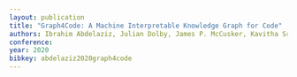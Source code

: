 ```yaml
---
layout: publication
title: "Graph4Code: A Machine Interpretable Knowledge Graph for Code"
authors: Ibrahim Abdelaziz, Julian Dolby, James P. McCusker, Kavitha Srinivas
conference:
year: 2020
bibkey: abdelaziz2020graph4code
---
```

